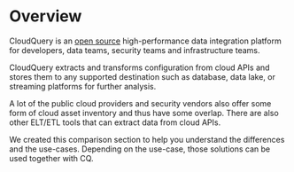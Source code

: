 # Overview

CloudQuery is an [open source](https://github.com/cloudquery/cloudquery) high-performance data integration platform for developers, data teams, security teams and infrastructure teams.

CloudQuery extracts and transforms configuration from cloud APIs and stores them to any supported destination such as database, data lake, or streaming platforms for further analysis.

A lot of the public cloud providers and security vendors also offer some form of cloud asset inventory and thus have some overlap. There are also other ELT/ETL tools that can extract data from cloud APIs. 

We created this comparison section to help you understand the differences and the use-cases. Depending on the use-case, those solutions can be used together with CQ.
